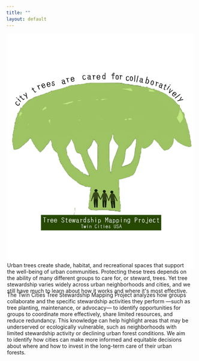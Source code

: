 ```yaml
---
title: ""
layout: default
---
```

<div style="margin-top: -50;">
<div style="text-align: center;margin-top: -50;">
  <div style="display: inline-block;">
    <img src="assets/stewmap_logo.png" alt="STEWMAP logo" style="width: 500px;" />
    <div style="width: 500px; margin: 0 auto;">
      <p style="text-align: left; margin-top: -20px; padding-right: 10px;">
Urban trees create shade, habitat, and recreational spaces that support the well-being of urban communities. Protecting these trees depends on the ability of many different groups to care for, or steward, trees. Yet tree stewardship varies widely across urban neighborhoods and cities, and we still have much to learn about how it works and where it's most effective. 
  </p>
  <p style="text-align: left; margin-top: -20px; padding-right: 10px;">
The Twin Cities Tree Stewardship Mapping Project analyzes how groups collaborate and the specific stewardship activities they perform —such as tree planting, maintenance, or advocacy— to identify opportunities for groups to coordinate more effectively, share limited resources, and reduce redundancy. This knowledge can help highlight areas that may be underserved or ecologically vulnerable, such as neighborhoods with limited stewardship activity or declining urban forest conditions. We aim to identify how cities can make more informed and equitable decisions about where and how to invest in the long-term care of their urban forests.</p>
    </div>
  </div>
</div>
